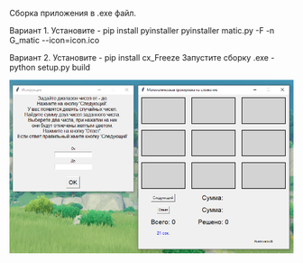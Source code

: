 

Сборка приложения в .exe файл.

Вариант 1.
Установите - pip install pyinstaller
pyinstaller matic.py -F -n G_matic --icon=icon.ico

Вариант 2.
Установите - pip install cx_Freeze
Запустите сборку .exe - python setup.py build


![img.png](img.png)
